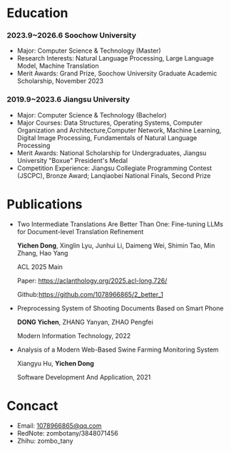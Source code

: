 # Education
### 2023.9~2026.6 Soochow University
- Major: Computer Science & Technology (Master)
- Research Interests: Natural Language Processing, Large Language Model, Machine Translation
- Merit Awards: Grand Prize, Soochow University Graduate Academic Scholarship, November 2023

### 2019.9~2023.6    Jiangsu University        
- Major: Computer Science & Technology (Bachelor)      
- Major Courses: Data Structures, Operating Systems, Computer Organization and Architecture,Computer Network, Machine Learning, Digital Image Processing, Fundamentals of Natural Language Processing
- Merit Awards: National Scholarship for Undergraduates, Jiangsu University "Boxue" President's Medal
- Competition Experience: Jiangsu Collegiate Programming Contest (JSCPC), Bronze Award; Lanqiaobei National Finals, Second Prize

# Publications
- Two Intermediate Translations Are Better Than One: Fine-tuning LLMs for Document-level Translation Refinement

    **Yichen Dong**, Xinglin Lyu, Junhui Li, Daimeng Wei, Shimin Tao, Min Zhang, Hao Yang

    ACL 2025 Main

    Paper: https://aclanthology.org/2025.acl-long.726/ 

    Github:https://github.com/1078966865/2_better_1

- Preprocessing System of Shooting Documents Based on Smart Phone

    **DONG Yichen**, ZHANG Yanyan, ZHAO Pengfei

    Modern Information Technology, 2022

- Analysis of a Modern Web-Based Swine Farming Monitoring System

    Xiangyu Hu, **Yichen Dong**

    Software Development And Application, 2021

# Concact
- Email: 1078966865@qq.com
- RedNote: zombotany/3848071456
- Zhihu: zombo_tany
